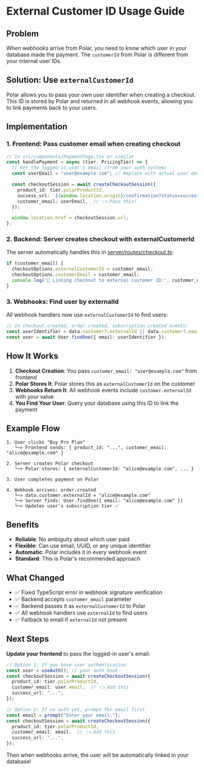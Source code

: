 # External Customer ID Usage Guide

## Problem
When webhooks arrive from Polar, you need to know which user in your database made the payment. The `customerId` from Polar is different from your internal user IDs.

## Solution: Use `externalCustomerId`

Polar allows you to pass your own user identifier when creating a checkout. This ID is stored by Polar and returned in all webhook events, allowing you to link payments back to your users.

## Implementation

### 1. Frontend: Pass customer email when creating checkout

```typescript
// In src/components/PaymentPage.tsx or similar
const handlePayment = async (tier: PricingTier) => {
  // Get the logged-in user's email (from your auth system)
  const userEmail = "user@example.com"; // Replace with actual user email

  const checkoutSession = await createCheckoutSession({
    product_id: tier.polarProductId,
    success_url: `${window.location.origin}/confirmation?status=success`,
    customer_email: userEmail,  // 👈 Pass this!
  });

  window.location.href = checkoutSession.url;
};
```

### 2. Backend: Server creates checkout with externalCustomerId

The server automatically handles this in [server/routes/checkout.ts](server/routes/checkout.ts:48-52):

```typescript
if (customer_email) {
  checkoutOptions.externalCustomerId = customer_email;
  checkoutOptions.customerEmail = customer_email;
  console.log('🔗 Linking checkout to external customer ID:', customer_email);
}
```

### 3. Webhooks: Find user by externalId

All webhook handlers now use `externalCustomerId` to find users:

```typescript
// In checkout.created, order.created, subscription.created events:
const userIdentifier = data.customer?.externalId || data.customer?.email;
const user = await User.findOne({ email: userIdentifier });
```

## How It Works

1. **Checkout Creation**: You pass `customer_email: "user@example.com"` from frontend
2. **Polar Stores It**: Polar stores this as `externalCustomerId` on the customer
3. **Webhooks Return It**: All webhook events include `customer.externalId` with your value
4. **You Find Your User**: Query your database using this ID to link the payment

## Example Flow

```
1. User clicks "Buy Pro Plan"
   └─> Frontend sends: { product_id: "...", customer_email: "alice@example.com" }

2. Server creates Polar checkout
   └─> Polar stores: { externalCustomerId: "alice@example.com", ... }

3. User completes payment on Polar

4. Webhook arrives: order.created
   └─> data.customer.externalId = "alice@example.com"
   └─> Server finds: User.findOne({ email: "alice@example.com" })
   └─> Updates user's subscription tier ✅
```

## Benefits

- **Reliable**: No ambiguity about which user paid
- **Flexible**: Can use email, UUID, or any unique identifier
- **Automatic**: Polar includes it in every webhook event
- **Standard**: This is Polar's recommended approach

## What Changed

- ✅ Fixed TypeScript error in webhook signature verification
- ✅ Backend accepts `customer_email` parameter
- ✅ Backend passes it as `externalCustomerId` to Polar
- ✅ All webhook handlers use `externalId` to find users
- ✅ Fallback to email if `externalId` not present

## Next Steps

**Update your frontend** to pass the logged-in user's email:

```typescript
// Option 1: If you have user authentication
const user = useAuth(); // your auth hook
const checkoutSession = await createCheckoutSession({
  product_id: tier.polarProductId,
  customer_email: user.email,  // 👈 Add this
  success_url: "...",
});

// Option 2: If no auth yet, prompt for email first
const email = prompt("Enter your email:");
const checkoutSession = await createCheckoutSession({
  product_id: tier.polarProductId,
  customer_email: email,  // 👈 Add this
  success_url: "...",
});
```

Then when webhooks arrive, the user will be automatically linked in your database!
